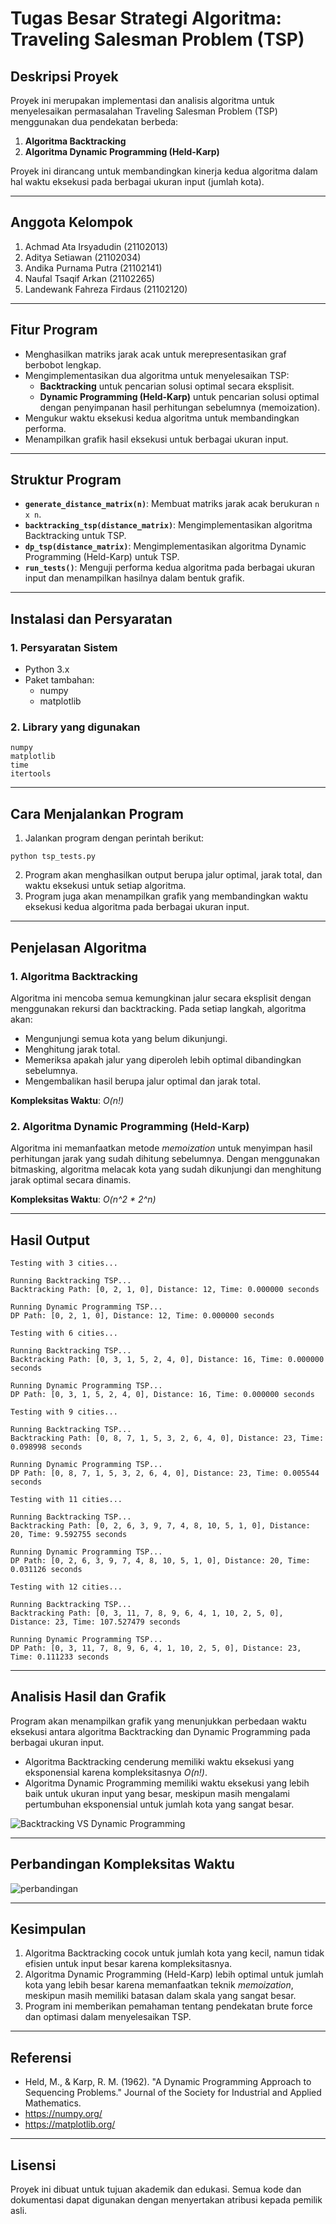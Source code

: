 # Tugas Besar Strategi Algoritma: Traveling Salesman Problem (TSP)

## **Deskripsi Proyek**
Proyek ini merupakan implementasi dan analisis algoritma untuk menyelesaikan permasalahan Traveling Salesman Problem (TSP) menggunakan dua pendekatan berbeda:
1. **Algoritma Backtracking**
2. **Algoritma Dynamic Programming (Held-Karp)**

Proyek ini dirancang untuk membandingkan kinerja kedua algoritma dalam hal waktu eksekusi pada berbagai ukuran input (jumlah kota).

---

## **Anggota Kelompok**
1. Achmad Ata Irsyadudin (21102013)  
2. Aditya Setiawan (21102034)  
3. Andika Purnama Putra (21102141)  
4. Naufal Tsaqif Arkan (21102265)  
5. Landewank Fahreza Firdaus (21102120)

---

## **Fitur Program**
- Menghasilkan matriks jarak acak untuk merepresentasikan graf berbobot lengkap.
- Mengimplementasikan dua algoritma untuk menyelesaikan TSP:
  - **Backtracking** untuk pencarian solusi optimal secara eksplisit.
  - **Dynamic Programming (Held-Karp)** untuk pencarian solusi optimal dengan penyimpanan hasil perhitungan sebelumnya (memoization).
- Mengukur waktu eksekusi kedua algoritma untuk membandingkan performa.
- Menampilkan grafik hasil eksekusi untuk berbagai ukuran input.

---

## **Struktur Program**
- **`generate_distance_matrix(n)`**: Membuat matriks jarak acak berukuran `n x n`.
- **`backtracking_tsp(distance_matrix)`**: Mengimplementasikan algoritma Backtracking untuk TSP.
- **`dp_tsp(distance_matrix)`**: Mengimplementasikan algoritma Dynamic Programming (Held-Karp) untuk TSP.
- **`run_tests()`**: Menguji performa kedua algoritma pada berbagai ukuran input dan menampilkan hasilnya dalam bentuk grafik.

---

## **Instalasi dan Persyaratan**
### **1. Persyaratan Sistem**
- Python 3.x
- Paket tambahan:
  - numpy
  - matplotlib

### **2. Library yang digunakan**
```
numpy 
matplotlib
time
itertools
```

---

## **Cara Menjalankan Program**
1. Jalankan program dengan perintah berikut:
```
python tsp_tests.py
```
2. Program akan menghasilkan output berupa jalur optimal, jarak total, dan waktu eksekusi untuk setiap algoritma.
3. Program juga akan menampilkan grafik yang membandingkan waktu eksekusi kedua algoritma pada berbagai ukuran input.

---

## **Penjelasan Algoritma**
### **1. Algoritma Backtracking**
Algoritma ini mencoba semua kemungkinan jalur secara eksplisit dengan menggunakan rekursi dan backtracking. Pada setiap langkah, algoritma akan:
- Mengunjungi semua kota yang belum dikunjungi.
- Menghitung jarak total.
- Memeriksa apakah jalur yang diperoleh lebih optimal dibandingkan sebelumnya.
- Mengembalikan hasil berupa jalur optimal dan jarak total.

**Kompleksitas Waktu**: *O(n!)*

### **2. Algoritma Dynamic Programming (Held-Karp)**
Algoritma ini memanfaatkan metode *memoization* untuk menyimpan hasil perhitungan jarak yang sudah dihitung sebelumnya. Dengan menggunakan bitmasking, algoritma melacak kota yang sudah dikunjungi dan menghitung jarak optimal secara dinamis.

**Kompleksitas Waktu**: *O(n^2 * 2^n)*

---

## **Hasil Output**
```
Testing with 3 cities...

Running Backtracking TSP...
Backtracking Path: [0, 2, 1, 0], Distance: 12, Time: 0.000000 seconds

Running Dynamic Programming TSP...
DP Path: [0, 2, 1, 0], Distance: 12, Time: 0.000000 seconds

Testing with 6 cities...

Running Backtracking TSP...
Backtracking Path: [0, 3, 1, 5, 2, 4, 0], Distance: 16, Time: 0.000000 seconds

Running Dynamic Programming TSP...
DP Path: [0, 3, 1, 5, 2, 4, 0], Distance: 16, Time: 0.000000 seconds

Testing with 9 cities...

Running Backtracking TSP...
Backtracking Path: [0, 8, 7, 1, 5, 3, 2, 6, 4, 0], Distance: 23, Time: 0.098998 seconds

Running Dynamic Programming TSP...
DP Path: [0, 8, 7, 1, 5, 3, 2, 6, 4, 0], Distance: 23, Time: 0.005544 seconds

Testing with 11 cities...

Running Backtracking TSP...
Backtracking Path: [0, 2, 6, 3, 9, 7, 4, 8, 10, 5, 1, 0], Distance: 20, Time: 9.592755 seconds

Running Dynamic Programming TSP...
DP Path: [0, 2, 6, 3, 9, 7, 4, 8, 10, 5, 1, 0], Distance: 20, Time: 0.031126 seconds

Testing with 12 cities...

Running Backtracking TSP...
Backtracking Path: [0, 3, 11, 7, 8, 9, 6, 4, 1, 10, 2, 5, 0], Distance: 23, Time: 107.527479 seconds

Running Dynamic Programming TSP...
DP Path: [0, 3, 11, 7, 8, 9, 6, 4, 1, 10, 2, 5, 0], Distance: 23, Time: 0.111233 seconds
```

---

## **Analisis Hasil dan Grafik**
Program akan menampilkan grafik yang menunjukkan perbedaan waktu eksekusi antara algoritma Backtracking dan Dynamic Programming pada berbagai ukuran input.
- Algoritma Backtracking cenderung memiliki waktu eksekusi yang eksponensial karena kompleksitasnya *O(n!)*.
- Algoritma Dynamic Programming memiliki waktu eksekusi yang lebih baik untuk ukuran input yang besar, meskipun masih mengalami pertumbuhan eksponensial untuk jumlah kota yang sangat besar.

![Backtracking VS Dynamic Programming](https://github.com/user-attachments/assets/bd51d197-c9cf-4047-b168-3bfc84b6a476)

---
## **Perbandingan Kompleksitas Waktu**
![perbandingan](https://github.com/user-attachments/assets/fab924a3-4a30-4408-93c2-34303f258928)

---

## **Kesimpulan**
1. Algoritma Backtracking cocok untuk jumlah kota yang kecil, namun tidak efisien untuk input besar karena kompleksitasnya.
2. Algoritma Dynamic Programming (Held-Karp) lebih optimal untuk jumlah kota yang lebih besar karena memanfaatkan teknik *memoization*, meskipun masih memiliki batasan dalam skala yang sangat besar.
3. Program ini memberikan pemahaman tentang pendekatan brute force dan optimasi dalam menyelesaikan TSP.

---

## **Referensi**
- Held, M., & Karp, R. M. (1962). "A Dynamic Programming Approach to Sequencing Problems." Journal of the Society for Industrial and Applied Mathematics.
- https://numpy.org/
- https://matplotlib.org/

---

## **Lisensi**
Proyek ini dibuat untuk tujuan akademik dan edukasi. Semua kode dan dokumentasi dapat digunakan dengan menyertakan atribusi kepada pemilik asli.

